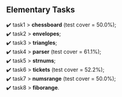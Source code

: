 ## Elementary Tasks
✔️ task1 > <b>chessboard</b> (test cover = 50.0%);<br>
✔️ task2 > <b>envelopes</b>;<br>
✔️ task3 > <b>triangles</b>;<br>
✔️ task4 > <b>parser</b> (test cover = 61.1%);<br>
✔️ task5 > <b>strnums</b>;<br>
✔️ task6 > <b>tickets</b> (test cover = 52.2%);<br>
✔️ task7 > <b>numsrange</b> (test cover = 50.0%);<br>
✔️ task8 > <b>fiborange</b>.